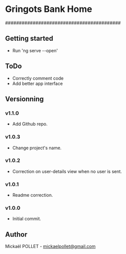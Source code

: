# Gringots Bank Home
##########################################

## Getting started

- Run 'ng serve --open'

## ToDo

- Correctly comment code
- Add better app interface

## Versionning

### v1.1.0
- Add Github repo.

### v1.0.3
- Change project's name.

### v1.0.2
- Correction on user-details view when no user is sent.

### v1.0.1
- Readme correction.

### v1.0.0
- Initial commit.

## Author
Mickaël POLLET - mickaelpollet@gmail.com
